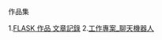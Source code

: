 作品集

1.[FLASK 作品 文章記錄](https://github.com/UFOTreeboy/Flask_test)
2.[工作專案_聊天機器人](https://github.com/UFOTreeboy/ChatBot_Demo)
